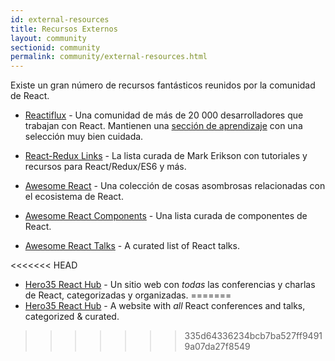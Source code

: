 ```yaml
---
id: external-resources
title: Recursos Externos
layout: community
sectionid: community
permalink: community/external-resources.html
---
```


Existe un gran número de recursos fantásticos reunidos por la comunidad de React.

- [Reactiflux](https://www.reactiflux.com/) - Una comunidad de más de 20 000 desarrolladores que trabajan con React. Mantienen una [sección de aprendizaje](https://www.reactiflux.com/learning/) con una selección muy bien cuidada.

- [React-Redux Links](https://github.com/markerikson/react-redux-links) - La lista curada de Mark Erikson con tutoriales y recursos para React/Redux/ES6 y más.

- [Awesome React](https://github.com/enaqx/awesome-react) - Una colección de cosas asombrosas relacionadas con el ecosistema de React.

- [Awesome React Components](https://github.com/brillout/awesome-react-components) - Una lista curada de componentes de React.

- [Awesome React Talks](https://github.com/tiaanduplessis/awesome-react-talks) - A curated list of React talks.

<<<<<<< HEAD
- [Hero35 React Hub](https://hero35.com/stack/react) - Un sitio web con _todas_ las conferencias y charlas de React, categorizadas y organizadas.
=======
- [Hero35 React Hub](https://hero35.com/topic/react) - A website with _all_ React conferences and talks, categorized & curated.
>>>>>>> 335d64336234bcb7ba527ff94919a07da27f8549
